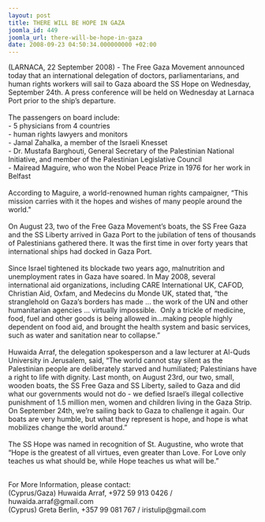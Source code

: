```yaml
---
layout: post
title: THERE WILL BE HOPE IN GAZA
joomla_id: 449
joomla_url: there-will-be-hope-in-gaza
date: 2008-09-23 04:50:34.000000000 +02:00
---
```

<p>(LARNACA, 22 September 2008) - The Free Gaza Movement announced today that an international delegation of doctors, parliamentarians, and human rights workers will sail to Gaza aboard the SS Hope on Wednesday, September 24th. A press conference will be held on Wednesday at Larnaca Port prior to the ship&rsquo;s departure. &nbsp;<br /><br />The passengers on board include:<br />- 5 physicians from 4 countries <br />- human rights lawyers and monitors<br />- Jamal Zahalka, a member of the Israeli Knesset<br />- Dr. Mustafa Barghouti, General Secretary of the Palestinian National Initiative, and member of the Palestinian Legislative Council <br />- Mairead Maguire, who won the Nobel Peace Prize in 1976 for her work in Belfast <br /><br />According to Maguire, a world-renowned human rights campaigner, &ldquo;This mission carries with it the hopes and wishes of many people around the world.&quot;<br /><br />On August 23, two of the Free Gaza Movement&rsquo;s boats, the SS Free Gaza and the SS Liberty arrived in Gaza Port to the jubilation of tens of thousands of Palestinians gathered there. It was the first time in over forty years that international ships had docked in Gaza Port. <br /><br />Since Israel tightened its blockade two years ago, malnutrition and unemployment rates in Gaza have soared. In May 2008, several international aid organizations, including CARE International UK, CAFOD, Christian Aid, Oxfam, and Medecins du Monde UK, stated that, &ldquo;the stranglehold on Gaza&rsquo;s borders has made ... the work of the UN and other humanitarian agencies ... virtually impossible.&nbsp; Only a trickle of medicine, food, fuel and other goods is being allowed in&hellip;making people highly dependent on food aid, and brought the health system and basic services, such as water and sanitation near to collapse.&rdquo;<br /><br />Huwaida Arraf, the delegation spokesperson and a law lecturer at Al-Quds University in Jerusalem, said, &ldquo;The world cannot stay silent as the Palestinian people are deliberately starved and humiliated; Palestinians have a right to life with dignity. Last month, on August 23rd, our two, small, wooden boats, the SS Free Gaza and SS Liberty, sailed to Gaza and did what our governments would not do - we defied Israel&rsquo;s illegal collective punishment of 1.5 million men, women and children living in the Gaza Strip. On September 24th, we&rsquo;re sailing back to Gaza to challenge it again. Our boats are very humble, but what they represent is hope, and hope is what mobilizes change the world around.&rdquo;<br /><br />The SS Hope was named in recognition of St. Augustine, who wrote that &ldquo;Hope is the greatest of all virtues, even greater than Love. For Love only teaches us what should be, while Hope teaches us what will be.&rdquo;</p><p><br />For More Information, please contact:<br />(Cyprus/Gaza) Huwaida Arraf, +972 59 913 0426 / huwaida.arraf@gmail.com<br />(Cyprus) Greta Berlin, +357 99 081 767 / iristulip@gmail.com <br /></p><p><a href=""></a></p>
